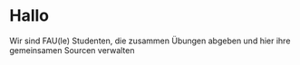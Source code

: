 # Hallo
Wir sind FAU(le) Studenten, die zusammen Übungen abgeben und hier ihre gemeinsamen Sourcen verwalten
